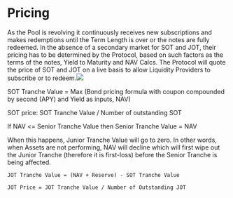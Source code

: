 # Pricing

As the Pool is revolving it continuously receives new subscriptions and makes redemptions until the Term Length is over or the notes are fully redeemed. In the absence of a secondary market for SOT and JOT, their pricing has to be determined by the Protocol, based on such factors as the terms of the notes, Yield to Maturity and NAV Calcs. The Protocol will quote the price of SOT and JOT on a live basis to allow Liquidity Providers to subscribe or to redeem.![](https://lh3.googleusercontent.com/ruDw1e6l7yyu4x7Gzx6NTP7hMZnutNLBFFxEe0TFsrtSS2M\_DGcxdlRePZ\_V88FyuIsbBajrDgCw6HBG6txwS0UsMhRnCOGJLGcjzG8ewc5bN-EQzMa2OwJ8-g7\_rQ-IREuBzwQl)

SOT Tranche Value = Max (Bond pricing formula with coupon compounded by second (APY) and Yield as inputs, NAV)&#x20;

SOT price: SOT Tranche Value / Number of outstanding SOT&#x20;

If NAV <= Senior Tranche Value then Senior Tranche Value = NAV&#x20;

When this happens, Junior Tranche Value will go to zero. In other words, when Assets are not performing, NAV will decline which will first wipe out the Junior Tranche (therefore it is first-loss) before the Senior Tranche is being affected.&#x20;

`JOT Tranche Value = (NAV + Reserve) - SOT Tranche Value`&#x20;

`JOT Price = JOT Tranche Value / Number of Outstanding JOT`

